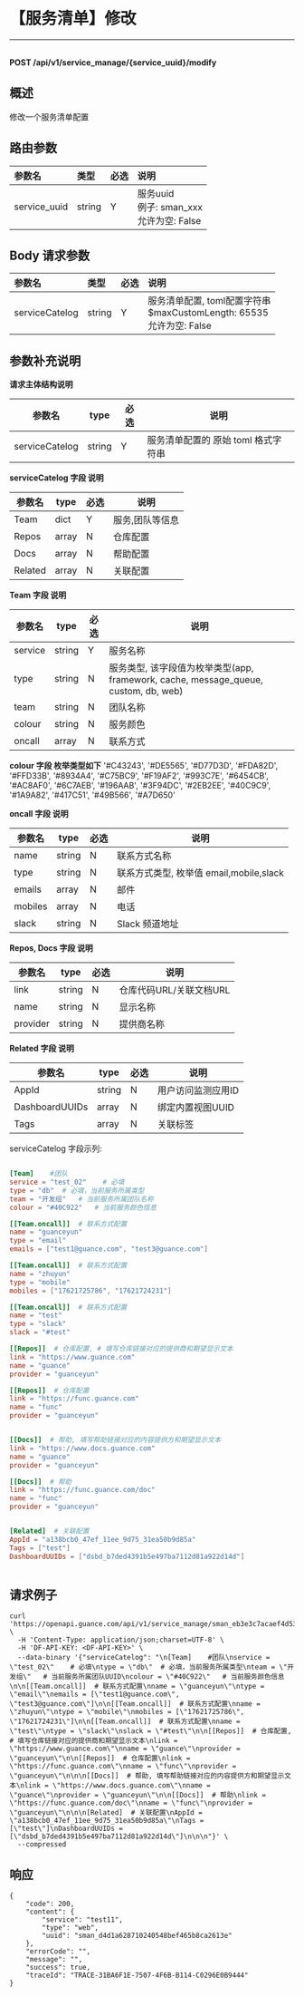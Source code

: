 # 【服务清单】修改

---

<br />**POST /api/v1/service_manage/\{service_uuid\}/modify**

## 概述
修改一个服务清单配置




## 路由参数

| 参数名        | 类型     | 必选   | 说明              |
|:-----------|:-------|:-----|:----------------|
| service_uuid | string | Y | 服务uuid<br>例子: sman_xxx <br>允许为空: False <br> |


## Body 请求参数

| 参数名        | 类型     | 必选   | 说明              |
|:-----------|:-------|:-----|:----------------|
| serviceCatelog | string | Y | 服务清单配置, toml配置字符串<br>$maxCustomLength: 65535 <br>允许为空: False <br> |

## 参数补充说明


**请求主体结构说明**

|  参数名        |   type  | 必选  |          说明          |
|---------------|----------|----|------------------------|
| serviceCatelog    |  string  |  Y | 服务清单配置的 原始 toml 格式字符串|


**serviceCatelog 字段 说明**

|  参数名        |   type  | 必选  |          说明          |
|---------------|----------|----|------------------------|
| Team    |  dict  |  Y | 服务,团队等信息 |
| Repos |  array  |  N | 仓库配置 |
| Docs    |  array  |  N | 帮助配置 |
| Related    |  array  |  N | 关联配置 |

**Team 字段 说明**

|  参数名        |   type  | 必选  |          说明          |
|---------------|----------|----|------------------------|
| service    |  string  |  Y | 服务名称 |
| type |  string  |  N | 服务类型, 该字段值为枚举类型(app, framework, cache, message_queue, custom, db, web) |
| team    |  string  |  N | 团队名称 |
| colour    |  string  |  N | 服务颜色 |
| oncall    |  array  |  N | 联系方式 |

**colour 字段 枚举类型如下**
  '#C43243',
  '#DE5565',
  '#D77D3D',
  '#FDA82D',
  '#FFD33B',
  '#8934A4',
  '#C75BC9',
  '#F19AF2',
  '#993C7E',
  '#6454CB',
  '#AC8AF0',
  '#6C7AEB',
  '#196AAB',
  '#3F94DC',
  '#2EB2EE',
  '#40C9C9',
  '#1A9A82',
  '#417C51',
  '#49B566',
  '#A7D650'

**oncall 字段 说明**

|  参数名        |   type  | 必选  |          说明          |
|---------------|----------|----|------------------------|
| name    |  string  |  N | 联系方式名称 |
| type |  string  |  N | 联系方式类型, 枚举值 email,mobile,slack |
| emails    |  array  |  N | 邮件 |
| mobiles    |  array  |  N | 电话 |
| slack    |  string  |  N | Slack 频道地址 |

**Repos, Docs 字段 说明**

|  参数名        |   type  | 必选  |          说明          |
|---------------|----------|----|------------------------|
| link    |  string  |  N | 仓库代码URL/关联文档URL |
| name |  string  |  N | 显示名称 |
| provider    |  string  |  N | 提供商名称 |

**Related 字段 说明**

|  参数名        |   type  | 必选  |          说明          |
|---------------|----------|----|------------------------|
| AppId    |  string  |  N | 用户访问监测应用ID |
| DashboardUUIDs |  array  |  N | 绑定内置视图UUID |
| Tags    |  array  |  N | 关联标签 |

serviceCatelog 字段示列:
```toml

[Team]    #团队
service = "test_02"    # 必填
type = "db"  # 必填，当前服务所属类型
team = "开发组"   # 当前服务所属团队名称
colour = "#40C922"   # 当前服务颜色信息

[[Team.oncall]]  # 联系方式配置
name = "guanceyun"
type = "email"
emails = ["test1@guance.com", "test3@guance.com"]

[[Team.oncall]]  # 联系方式配置
name = "zhuyun"
type = "mobile"
mobiles = ["17621725786", "17621724231"]

[[Team.oncall]]  # 联系方式配置
name = "test"
type = "slack"
slack = "#test"

[[Repos]]  # 仓库配置, # 填写仓库链接对应的提供商和期望显示文本
link = "https://www.guance.com"
name = "guance"
provider = "guanceyun"

[[Repos]]  # 仓库配置
link = "https://func.guance.com"
name = "func"
provider = "guanceyun"


[[Docs]]  # 帮助, 填写帮助链接对应的内容提供方和期望显示文本
link = "https://www.docs.guance.com"
name = "guance"
provider = "guanceyun"

[[Docs]]  # 帮助
link = "https://func.guance.com/doc"
name = "func"
provider = "guanceyun"


[Related]  # 关联配置
AppId = "a138bcb0_47ef_11ee_9d75_31ea50b9d85a"
Tags = ["test"]
DashboardUUIDs = ["dsbd_b7ded4391b5e497ba7112d81a922d14d"]



```




## 请求例子
```shell
curl 'https://openapi.guance.com/api/v1/service_manage/sman_eb3e3c7acaef4d53acab866b83410edb/modify' \
  -H 'Content-Type: application/json;charset=UTF-8' \
  -H 'DF-API-KEY: <DF-API-KEY>' \
  --data-binary '{"serviceCatelog": "\n[Team]    #团队\nservice = \"test_02\"    # 必填\ntype = \"db\"  # 必填，当前服务所属类型\nteam = \"开发组\"   # 当前服务所属团队UUID\ncolour = \"#40C922\"   # 当前服务颜色信息\n\n[[Team.oncall]]  # 联系方式配置\nname = \"guanceyun\"\ntype = \"email\"\nemails = [\"test1@guance.com\", \"test3@guance.com\"]\n\n[[Team.oncall]]  # 联系方式配置\nname = \"zhuyun\"\ntype = \"mobile\"\nmobiles = [\"17621725786\", \"17621724231\"]\n\n[[Team.oncall]]  # 联系方式配置\nname = \"test\"\ntype = \"slack\"\nslack = \"#test\"\n\n[[Repos]]  # 仓库配置, # 填写仓库链接对应的提供商和期望显示文本\nlink = \"https://www.guance.com\"\nname = \"guance\"\nprovider = \"guanceyun\"\n\n[[Repos]]  # 仓库配置\nlink = \"https://func.guance.com\"\nname = \"func\"\nprovider = \"guanceyun\"\n\n\n[[Docs]]  # 帮助, 填写帮助链接对应的内容提供方和期望显示文本\nlink = \"https://www.docs.guance.com\"\nname = \"guance\"\nprovider = \"guanceyun\"\n\n[[Docs]]  # 帮助\nlink = \"https://func.guance.com/doc\"\nname = \"func\"\nprovider = \"guanceyun\"\n\n\n[Related]  # 关联配置\nAppId = \"a138bcb0_47ef_11ee_9d75_31ea50b9d85a\"\nTags = [\"test\"]\nDashboardUUIDs = [\"dsbd_b7ded4391b5e497ba7112d81a922d14d\"]\n\n\n"}' \
  --compressed
```




## 响应
```shell
{
    "code": 200,
    "content": {
        "service": "test11",
        "type": "web",
        "uuid": "sman_d4d1a628710240548bef465b8ca2613e"
    },
    "errorCode": "",
    "message": "",
    "success": true,
    "traceId": "TRACE-31BA6F1E-7507-4F6B-B114-C0296E0B9444"
} 
```




